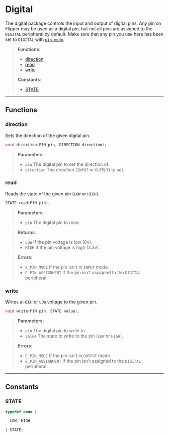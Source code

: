 # Digital

The digital package controls the input and output of digital pins. Any pin on
Flipper may be used as a digital pin, but not all pins are assigned to the
`DIGITAL` peripheral by default. Make sure that any pin you use here has been
set to `DIGITAL` with [`pin.mode`](./packages/pin.html#mode).

> **Functions**:
>
> - [direction](#direction)
> - [read](#read)
> - [write](#write)
>
> **Constants**:
>
> - [STATE](#STATE)

---

## Functions

### direction

Sets the direction of the given digital pin.

```c
void direction(PIN pin, DIRECTION direction);
```

> **Parameters**:
> - `pin` The digital pin to set the direction of.
> - `direction` The direction (`INPUT` or `OUTPUT`) to set.

### read

Reads the state of the given pin (`LOW` or `HIGH`).

```c
STATE read(PIN pin);
```

> **Parameters**:
> - `pin` The digital pin to read.

> **Returns**:
>
> - `LOW` If the pin voltage is low (0v).
> - `HIGH` If the pin voltage is high (3.3v).

> **Errors**:
> - `E_PIN_MODE` If the pin isn't in `INPUT` mode.
> - `E_PIN_ASSIGNMENT` If the pin isn't assigned to the `DIGITAL` peripheral.

### write

Writes a `HIGH` or `LOW` voltage to the given pin.

```c
void write(PIN pin, STATE value);
```

> **Parameters**:
> - `pin` The digital pin to write to.
> - `value` The state to write to the pin (`LOW` or `HIGH`).

> **Errors**:
> - `E_PIN_MODE` If the pin isn't in `OUTPUT` mode.
> - `E_PIN_ASSIGNMENT` If the pin isn't assigned to the `DIGITAL` peripheral.

---

## Constants

### STATE

```c
typedef enum {

  LOW, HIGH

} STATE;
```
